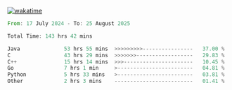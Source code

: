 [![wakatime](https://wakatime.com/badge/user/5970ac98-85fb-4bfd-a7d8-142e7d5bd274.svg)](https://wakatime.com/@5970ac98-85fb-4bfd-a7d8-142e7d5bd274)

<!--START_SECTION:waka-->

```rust
From: 17 July 2024 - To: 25 August 2025

Total Time: 143 hrs 42 mins

Java              53 hrs 55 mins  >>>>>>>>>----------------   37.00 %
C                 43 hrs 29 mins  >>>>>>>------------------   29.83 %
C++               15 hrs 14 mins  >>>----------------------   10.45 %
Go                7 hrs 1 min     >------------------------   04.81 %
Python            5 hrs 33 mins   >------------------------   03.81 %
Other             2 hrs 3 mins    -------------------------   01.41 %
```

<!--END_SECTION:waka-->
